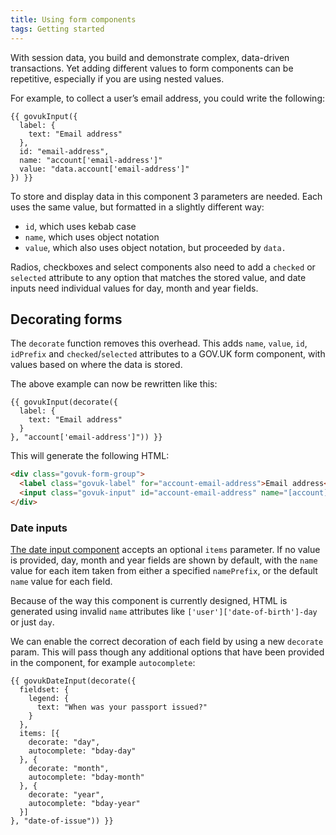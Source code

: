 ```yaml
---
title: Using form components
tags: Getting started
---
```


With session data, you build and demonstrate complex, data-driven transactions. Yet adding different values to form components can be repetitive, especially if you are using nested values.

For example, to collect a user’s email address, you could write the following:

```njk
{{ govukInput({
  label: {
    text: "Email address"
  },
  id: "email-address",
  name: "account['email-address']"
  value: "data.account['email-address']"
}) }}
```

To store and display data in this component 3 parameters are needed. Each uses the same value, but formatted in a slightly different way:

* `id`, which uses kebab case
* `name`, which uses object notation
* `value`, which also uses object notation, but proceeded by `data.`

Radios, checkboxes and select components also need to add a `checked` or `selected` attribute to any option that matches the stored value, and date inputs need individual values for day, month and year fields.

## Decorating forms

The `decorate` function removes this overhead. This adds `name`, `value`, `id`, `idPrefix` and `checked`/`selected` attributes to a GOV.UK form component, with values based on where the data is stored.

The above example can now be rewritten like this:

```njk
{{ govukInput(decorate({
  label: {
    text: "Email address"
  }
}, "account['email-address']")) }}
```

This will generate the following HTML:

```html
<div class="govuk-form-group">
  <label class="govuk-label" for="account-email-address">Email address</label>
  <input class="govuk-input" id="account-email-address" name="[account][email-address]" type="text" value="jane.doe@example.com">
</div>
```

### Date inputs

[The date input component](https://design-system.service.gov.uk/components/date-input/) accepts an optional `items` parameter. If no value is provided, day, month and year fields are shown by default, with the `name` value for each item taken from either a specified `namePrefix`, or the default `name` value for each field.

Because of the way this component is currently designed, HTML is generated using invalid `name` attributes like `['user']['date-of-birth']-day` or just `day`.

We can enable the correct decoration of each field by using a new `decorate` param. This will pass though any additional options that have been provided in the component, for example `autocomplete`:

```njk
{{ govukDateInput(decorate({
  fieldset: {
    legend: {
      text: "When was your passport issued?"
    }
  },
  items: [{
    decorate: "day",
    autocomplete: "bday-day"
  }, {
    decorate: "month",
    autocomplete: "bday-month"
  }, {
    decorate: "year",
    autocomplete: "bday-year"
  }]
}, "date-of-issue")) }}
```
